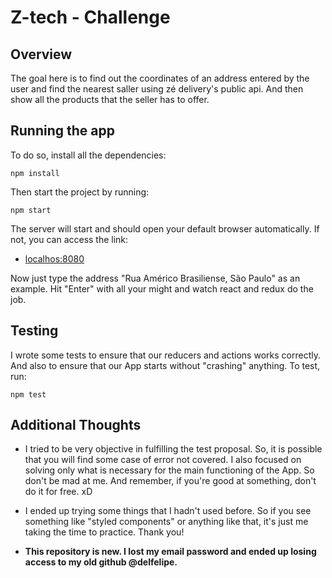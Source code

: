 # Z-tech - Challenge

## Overview

The goal here is to find out the coordinates of an address entered by the user and find the nearest saller using zé delivery's public api. And then show all the products that the seller has to offer.

## Running the app

To do so, install all the dependencies:
```
npm install
```

Then start the project by running:
```
npm start
```

The server will start and should open your default browser automatically. If not, you can access the link:
- [localhos:8080](http://localhost:8080)

Now just type the address "Rua Américo Brasiliense, São Paulo" as an example. Hit "Enter" with all your might and watch react and redux do the job.

## Testing

I wrote some tests to ensure that our reducers and actions works correctly. And also to ensure that our App starts without "crashing" anything. To test, run:
```
npm test
```

## Additional Thoughts

* I tried to be very objective in fulfilling the test proposal. So, it is possible that you will find some case of error not covered. I also focused on solving only what is necessary for the main functioning of the App. So don't be mad at me. And remember, if you're good at something, don't do it for free. xD
* I ended up trying some things that I hadn't used before. So if you see something like "styled components" or anything like that, it's just me taking the time to practice. Thank you!


* **This repository is new. I lost my email password and ended up losing access to my old github @delfelipe.**
